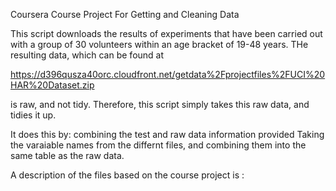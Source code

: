 Coursera Course Project For Getting and Cleaning Data


This script downloads the results of  experiments that have been carried out with a group of 30 volunteers within an age bracket of 19-48 years. THe resulting data, which can be found at 

https://d396qusza40orc.cloudfront.net/getdata%2Fprojectfiles%2FUCI%20HAR%20Dataset.zip 

is raw, and not tidy. Therefore, this script simply takes this raw data, and tidies it up.

It does this by:
 combining the test and raw data information provided
 Taking the varaiable names from the differnt files, and combining them into the same table as the raw data. 
 
 A description of the files based on the course project is :
 
 
